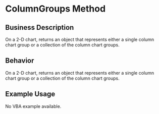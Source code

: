 # ColumnGroups Method

## Business Description
On a 2-D chart, returns an object that represents either a single column chart group or a collection of the column chart groups.

## Behavior
On a 2-D chart, returns an object that represents either a single column chart group or a collection of the column chart groups.

## Example Usage
No VBA example available.